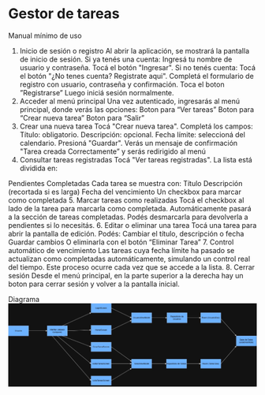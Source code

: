 Gestor de tareas
==================================
Manual mínimo de uso
1.	Inicio de sesión o registro
Al abrir la aplicación, se mostrará la pantalla de inicio de sesión. Si ya tenés una cuenta:
Ingresá tu nombre de usuario y contraseña. Tocá el botón "Ingresar".
Si no tenés cuenta:
Tocá el botón "¿No tenes cuenta? Registrate aqui".
Completá el formulario de registro con usuario, contraseña y confirmación.
Toca el boton ”Registrarse”
Luego iniciá sesión normalmente.
2.	Acceder al menú principal
Una vez autenticado, ingresarás al menú principal, donde verás las opciones:
Boton para “Ver tareas”
Boton para “Crear nueva tarea” Boton para “Salir”
3.	Crear una nueva tarea Tocá "Crear nueva tarea". Completá los campos:
Título: obligatorio. Descripción: opcional.
Fecha límite: seleccioná del calendario. Presioná "Guardar".
Verás un mensaje de confirmación "Tarea creada Correctamente” y serás redirigido al menú
4.	Consultar tareas registradas
Tocá "Ver tareas registradas". La lista está dividida en:
 
Pendientes Completadas
Cada tarea se muestra con:
Título
Descripción (recortada si es larga) Fecha del vencimiento
Un checkbox para marcar como completada
5.	Marcar tareas como realizadas
Tocá el checkbox al lado de la tarea para marcarla como completada. Automáticamente pasará a la sección de tareas completadas.
Podés desmarcarla para devolverla a pendientes si lo necesitás.
6.	Editar o eliminar una tarea
Tocá una tarea para abrir la pantalla de edición. Podés:
Cambiar el título, descripción o fecha Guardar cambios
O eliminarla con el botón “Eliminar Tarea”
7.	Control automático de vencimiento
Las tareas cuya fecha límite ha pasado se actualizan como completadas automáticamente, simulando un control real del tiempo.
Este proceso ocurre cada vez que se accede a la lista.
8.	Cerrar sesión
Desde el menú principal, en la parte superior a la derecha hay un boton para cerrar sesión y volver a la pantalla inicial.


Diagrama
![Diagrama de relación entre los componentes de la aplicación](doc/Diagrama%20de%20relación%20entre%20los%20componentes%20de%20la%20aplicación.jpeg)
